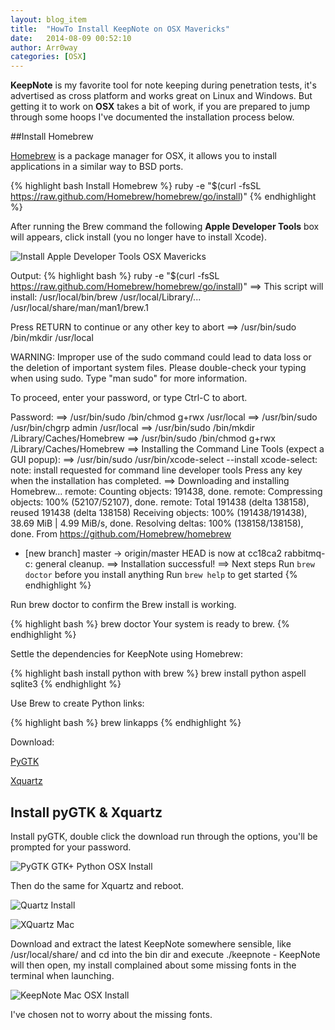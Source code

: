 ```yaml
---
layout: blog_item
title:  "HowTo Install KeepNote on OSX Mavericks"
date:   2014-08-09 00:52:10
author: Arr0way
categories: [OSX]
---
```


**KeepNote** is my favorite tool for note keeping during penetration tests, it's advertised as cross platform and works great on Linux and Windows. But getting it to work on **OSX** takes a bit of work, if you are prepared to jump through some hoops I've documented the installation process below. 

##Install Homebrew

[Homebrew](http://brew.sh) is a package manager for OSX, it allows you to install applications in a similar way to BSD ports. 

{% highlight bash Install Homebrew %}
ruby -e "$(curl -fsSL https://raw.github.com/Homebrew/homebrew/go/install)"
{% endhighlight %}

After running the Brew command the following **Apple Developer Tools** box will appears, click install (you no longer have to install Xcode).  

![Install Apple Developer Tools OSX Mavericks](https://i.imgur.com/a2hVkK5.png "Install Apple Developer Tools OSX Mavericks")

Output:
{% highlight bash %}
ruby -e "$(curl -fsSL https://raw.github.com/Homebrew/homebrew/go/install)"
==> This script will install:
/usr/local/bin/brew
/usr/local/Library/...
/usr/local/share/man/man1/brew.1

Press RETURN to continue or any other key to abort
==> /usr/bin/sudo /bin/mkdir /usr/local

WARNING: Improper use of the sudo command could lead to data loss
or the deletion of important system files. Please double-check your
typing when using sudo. Type "man sudo" for more information.

To proceed, enter your password, or type Ctrl-C to abort.

Password:
==> /usr/bin/sudo /bin/chmod g+rwx /usr/local
==> /usr/bin/sudo /usr/bin/chgrp admin /usr/local
==> /usr/bin/sudo /bin/mkdir /Library/Caches/Homebrew
==> /usr/bin/sudo /bin/chmod g+rwx /Library/Caches/Homebrew
==> Installing the Command Line Tools (expect a GUI popup):
==> /usr/bin/sudo /usr/bin/xcode-select --install
xcode-select: note: install requested for command line developer tools
Press any key when the installation has completed.
==> Downloading and installing Homebrew...
remote: Counting objects: 191438, done.
remote: Compressing objects: 100% (52107/52107), done.
remote: Total 191438 (delta 138158), reused 191438 (delta 138158)
Receiving objects: 100% (191438/191438), 38.69 MiB | 4.99 MiB/s, done.
Resolving deltas: 100% (138158/138158), done.
From https://github.com/Homebrew/homebrew
 * [new branch]      master     -> origin/master
HEAD is now at cc18ca2 rabbitmq-c: general cleanup.
==> Installation successful!
==> Next steps
Run `brew doctor` before you install anything
Run `brew help` to get started
{% endhighlight %}

Run brew doctor to confirm the Brew install is working.

{% highlight bash %}
brew doctor
Your system is ready to brew.
{% endhighlight %}

Settle the dependencies for KeepNote using Homebrew:

{% highlight bash install python with brew %}
brew install python aspell sqlite3
{% endhighlight %}

Use Brew to create Python links:

{% highlight bash %}
brew linkapps
{% endhighlight %}

Download:

[PyGTK](http://sourceforge.net/projects/macpkg/files/PyGTK/2.24.0/PyGTK.pkg/download)

[Xquartz](http://xquartz.macosforge.org/landing/)

## Install pyGTK & Xquartz

Install pyGTK, double click the download run through the options, you'll be prompted for your password. 


![PyGTK GTK+ Python OSX Install](https://i.imgur.com/g0cQ4Sh.png "PyGTK GTK+ Python OSX Install")


Then do the same for Xquartz and reboot.

![Quartz Install](https://i.imgur.com/77iRaHQ.png "XQuartz Install")

![XQuartz Mac](https://i.imgur.com/Pnxz9Q0.png "XQuartx Mac")


Download and extract the latest KeepNote somewhere sensible, like /usr/local/share/ and cd into the bin dir and execute ./keepnote - KeepNote will then open, my install complained about some missing fonts in the terminal when launching.


![KeepNote Mac OSX Install](https://i.imgur.com/ADcoDNl.png "KeepNote Mac OSX Install")


I've chosen not to worry about the missing fonts. 
